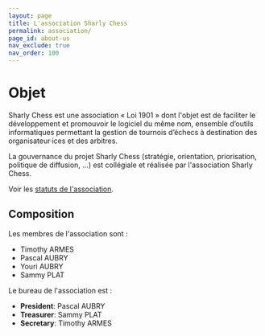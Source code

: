 ```yaml
---
layout: page
title: L'association Sharly Chess
permalink: association/
page_id: about-us
nav_exclude: true
nav_order: 100
---
```


# Objet

Sharly Chess est une association « Loi 1901 » dont l'objet est de faciliter le développement et promouvoir le logiciel du même nom, ensemble d’outils informatiques permettant la gestion de tournois d’échecs à destination des organisateur·ices et des arbitres.

La gouvernance du projet Sharly Chess (stratégie, orientation, priorisation, politique de diffusion, …) est collégiale et réalisée par l'association Sharly Chess.

Voir les [statuts de l'association](/assets/docs/sharly-chess-statuts-20250317-s.pdf).

## Composition

Les membres de l'association sont :

* Timothy ARMES
* Pascal AUBRY
* Youri AUBRY
* Sammy PLAT

Le bureau de l'association est :

* **President**: Pascal AUBRY
* **Treasurer**: Sammy PLAT
* **Secretary**: Timothy ARMES
